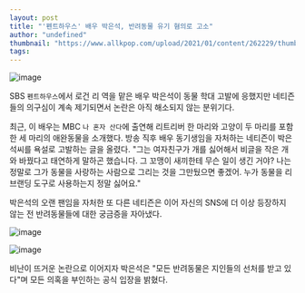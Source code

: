 ```yaml
---
layout: post
title: "'펜트하우스' 배우 박은석, 반려동물 유기 혐의로 고소"
author: "undefined"
thumbnail: "https://www.allkpop.com/upload/2021/01/content/262229/thumb/1611718186-45a40e28-21ab-4d16-a5b4-c2d004655cd7.jpg"
tags: 
---
```



![image](https://www.allkpop.com/upload/2021/01/content/262229/1611718186-45a40e28-21ab-4d16-a5b4-c2d004655cd7.jpg)

SBS `펜트하우스`에서 로건 리 역을 맡은 배우 박은석이 동물 학대 고발에 응했지만 네티즌들의 의구심이 계속 제기되면서 논란은 아직 해소되지 않는 분위기다.

최근, 이 배우는 MBC `나 혼자 산다`에 출연해 리트리버 한 마리와 고양이 두 마리를 포함한 세 마리의 애완동물을 소개했다. 방송 직후 배우 동기생임을 자처하는 네티즌이 박은석씨를 욕설로 고발하는 글을 올렸다. "그는 여자친구가 개를 싫어해서 비글을 작은 개와 바꿨다고 태연하게 말하곤 했습니다. 그 꼬맹이 새끼한테 무슨 일이 생긴 거야? 나는 정말로 그가 동물을 사랑하는 사람으로 그리는 것을 그만뒀으면 좋겠어. 누가 동물을 리브랜딩 도구로 사용하는지 정말 싫어요."

박은석의 오랜 팬임을 자처한 또 다른 네티즌은 이어 자신의 SNS에 더 이상 등장하지 않는 전 반려동물들에 대한 궁금증을 자아냈다.

![image](https://www.allkpop.com/upload/2021/01/content/262221/1611717693-1577430-0.jpg)

![image](https://www.allkpop.com/upload/2021/01/content/262221/1611717717-1577430-1.jpg)

비난이 뜨거운 논란으로 이어지자 박은석은 "모든 반려동물은 지인들의 선처를 받고 있다"며 모든 의혹을 부인하는 공식 입장을 밝혔다.